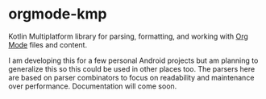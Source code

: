 # orgmode-kmp

Kotlin Multiplatform library for parsing, formatting, and working with [Org Mode](https://orgmode.org/) files and content.

I am developing this for a few personal Android projects but am planning to generalize this so this could be used in other places too. The parsers here are based on parser combinators to focus on readability and maintenance over performance. Documentation will come soon.